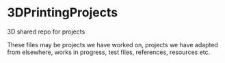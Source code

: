 # 3DPrintingProjects
3D shared repo for projects

These files may be projects we have worked on, projects we have adapted from elsewhere, works in progress, test files, references, resources etc.